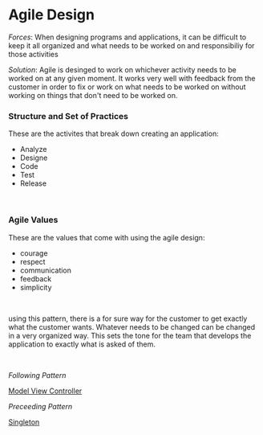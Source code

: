 # Agile Design

*Forces*: When designing programs and applications, it can be difficult to keep it all organized and what needs to be worked on and responsibiliy for those activities

*Solution*: Agile is desinged to work on whichever activity needs to be worked on at any given moment. It works very well with feedback from the customer in order to fix or work on what needs to be worked on without working on things that don't need to be worked on.

### Structure and Set of Practices
These are the activites that break down creating an application:
* Analyze
* Designe
* Code
* Test
* Release

<br>

### Agile Values
These are the values that come with using the agile design:
* courage
* respect
* communication
* feedback
* simplicity

<br>

using this pattern, there is a for sure way for the customer to get exactly what the customer wants. Whatever needs to be changed can be changed in a very organized way. This sets the tone for the team that develops the application to exactly what is asked of them. 

<br>

*Following Pattern*

[Model View Controller](/MVC.md)

*Preceeding Pattern*

[Singleton](/Singleton.md)